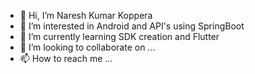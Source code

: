 - 👋 Hi, I’m Naresh Kumar Koppera
- 👀 I’m interested in Android and API's using SpringBoot
- 🌱 I’m currently learning SDK creation and Flutter
- 💞️ I’m looking to collaborate on ...
- 📫 How to reach me ...

<!---
naresh-criticalriver/naresh-criticalriver is a ✨ special ✨ repository because its `README.md` (this file) appears on your GitHub profile.
You can click the Preview link to take a look at your changes.
--->
